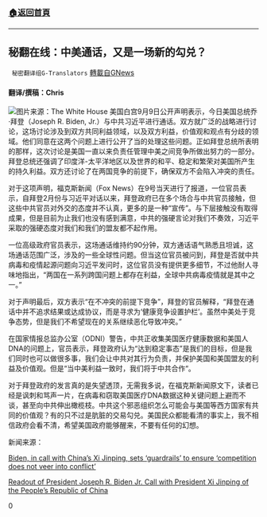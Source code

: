 ###  [:house:返回首頁](https://github.com/ourhimalayas/txt)
---


## 秘翻在线：中美通话，又是一场新的勾兑？
` 秘密翻译组G-Translators` [轉載自GNews](https://gnews.org/zh-hans/1523443/)

#### 翻译/撰稿：Chris
![](https://assets.gnews.org/wp-content/uploads/2021/09/image0-12.jpg)图片来源：The White House
美国白宫9月9日公开声明表示，今日美国总统乔·拜登（Joseph R. Biden, Jr.）与中共习近平进行通话。双方就广泛的战略进行讨论，这场讨论涉及到双方共同利益领域，以及双方利益，价值观和观点有分歧的领域。他们同意在这两个问题上进行公开了当的处理这些问题。正如拜登总统所表明的那样，这次讨论是美国一直以来负责任管理中美之间竞争所做出努力的一部分。拜登总统还强调了印度洋-太平洋地区以及世界的和平、稳定和繁荣对美国所产生的持久利益。双方还讨论了在两国竞争的前提下，确保双方不会陷入冲突的责任。



对于这项声明，福克斯新闻（Fox News）在9号当天进行了报道，一位官员表示，自拜登2月份与习近平对话以来，拜登政府已在多个场合与中共官员接触，但这些中共官员对外交的态度并不认真，更多的是一种“宣传”。与下层接触没有取得成果，但是目前为止我们也没有感到满意，中共的强硬言论对我们不奏效，习近平采取的强硬态度对我们和我们的盟友都不起作用。

一位高级政府官员表示，这场通话维持约90分钟，双方通话语气熟悉且坦诚，这场通话范围广泛，涉及的一些全球性问题。但当这位官员被问到，拜登是否就中共病毒和疫情起源问题向习近平发问时，这位官员没有提供更多细节，不过他耐人寻味地指出，“两国在一系列跨国问题上都存在利益，全球中共病毒疫情就是其中之一。”

对于声明最后，双方表示“在不冲突的前提下竞争”，拜登的官员解释，“拜登在通话中并不追求结果或达成协议，而是寻求为‘健康竞争设置护栏’。虽然中美处于竞争态势，但是我们不希望现在的关系继续恶化导致冲突。”

在国家情报总监办公室（ODNI）警告，中共正收集美国医疗健康数据和美国人DNA的问题上，官员表示，拜登政府认为“达到稳定事态”是我们的目标，但是我们同时也可以做很多事，我们会让中共对其行为负责，并保护美国和美国盟友的利益及价值观。但是“当中美利益一致时，我们将于中共合作“。

对于拜登政府的发言真的是失望透顶，无需我多说，在福克斯新闻原文下，读者已经是讽刺和骂声一片，在病毒和窃取美国医疗DNA数据这种关键问题上避而不谈，甚至向中共伸出橄榄枝。中共这个邪恶组织怎么可能会与美国等西方国家有共同的价值观？有的只不过是肮脏的交易勾兑。美国民众都能看清的事实上，我不相信政府会看不清，希望美国政府能够醒来，不要有任何的幻想。

新闻来源：

[Biden, in call with China’s Xi Jinping, sets ‘guardrails’ to ensure ‘competition does not veer into conflict’](https://www.foxnews.com/politics/biden-xi-china-guardrails)

[Readout of President Joseph R. Biden Jr. Call with President Xi Jinping of the People’s Republic of China](https://www.whitehouse.gov/briefing-room/statements-releases/2021/09/09/readout-of-president-joseph-r-biden-jr-call-with-president-xi-jinping-of-the-peoples-republic-of-china/)

0
